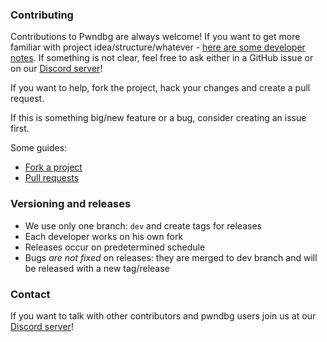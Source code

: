 ### Contributing

Contributions to Pwndbg are always welcome! If you want to get more familiar with project idea/structure/whatever - [here are some developer notes](https://github.com/pwndbg/pwndbg/blob/dev/DEVELOPING.md). If something is not clear, feel free to ask either in a GitHub issue or on our [Discord server](https://discord.gg/x47DssnGwm)!

If you want to help, fork the project, hack your changes and create a pull request.

If this is something big/new feature or a bug, consider creating an issue first.


Some guides:
* [Fork a project](https://help.github.com/articles/fork-a-repo/)
* [Pull requests](https://help.github.com/articles/about-pull-requests/)

### Versioning and releases

* We use only one branch: `dev` and create tags for releases
* Each developer works on his own fork
* Releases occur on predetermined schedule
* Bugs _are not fixed_ on releases: they are merged to dev branch and will be released with a new tag/release

### Contact

If you want to talk with other contributors and pwndbg users
join us at our [Discord server](https://discord.gg/x47DssnGwm)!
